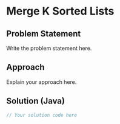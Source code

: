 # Merge K Sorted Lists

## Problem Statement

Write the problem statement here.

## Approach

Explain your approach here.

## Solution (Java)

```java
// Your solution code here
```

